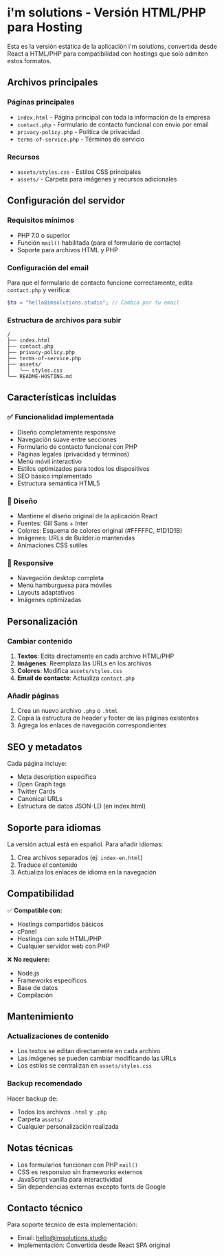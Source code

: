 # i'm solutions - Versión HTML/PHP para Hosting

Esta es la versión estática de la aplicación i'm solutions, convertida desde React a HTML/PHP para compatibilidad con hostings que solo admiten estos formatos.

## Archivos principales

### Páginas principales
- `index.html` - Página principal con toda la información de la empresa
- `contact.php` - Formulario de contacto funcional con envío por email
- `privacy-policy.php` - Política de privacidad
- `terms-of-service.php` - Términos de servicio

### Recursos
- `assets/styles.css` - Estilos CSS principales
- `assets/` - Carpeta para imágenes y recursos adicionales

## Configuración del servidor

### Requisitos mínimos
- PHP 7.0 o superior
- Función `mail()` habilitada (para el formulario de contacto)
- Soporte para archivos HTML y PHP

### Configuración del email
Para que el formulario de contacto funcione correctamente, edita `contact.php` y verifica:

```php
$to = "hello@imsolutions.studio"; // Cambia por tu email
```

### Estructura de archivos para subir
```
/
├── index.html
├── contact.php
├── privacy-policy.php
├── terms-of-service.php
├── assets/
│   └── styles.css
└── README-HOSTING.md
```

## Características incluidas

### ✅ Funcionalidad implementada
- Diseño completamente responsive
- Navegación suave entre secciones
- Formulario de contacto funcional con PHP
- Páginas legales (privacidad y términos)
- Menú móvil interactivo
- Estilos optimizados para todos los dispositivos
- SEO básico implementado
- Estructura semántica HTML5

### 🎨 Diseño
- Mantiene el diseño original de la aplicación React
- Fuentes: Gill Sans + Inter
- Colores: Esquema de colores original (#FFFFFC, #1D1D1B)
- Imágenes: URLs de Builder.io mantenidas
- Animaciones CSS sutiles

### 📱 Responsive
- Navegación desktop completa
- Menú hamburguesa para móviles
- Layouts adaptativos
- Imágenes optimizadas

## Personalización

### Cambiar contenido
1. **Textos**: Edita directamente en cada archivo HTML/PHP
2. **Imágenes**: Reemplaza las URLs en los archivos
3. **Colores**: Modifica `assets/styles.css`
4. **Email de contacto**: Actualiza `contact.php`

### Añadir páginas
1. Crea un nuevo archivo `.php` o `.html`
2. Copia la estructura de header y footer de las páginas existentes
3. Agrega los enlaces de navegación correspondientes

## SEO y metadatos

Cada página incluye:
- Meta description específica
- Open Graph tags
- Twitter Cards
- Canonical URLs
- Estructura de datos JSON-LD (en index.html)

## Soporte para idiomas

La versión actual está en español. Para añadir idiomas:
1. Crea archivos separados (ej: `index-en.html`)
2. Traduce el contenido
3. Actualiza los enlaces de idioma en la navegación

## Compatibilidad

✅ **Compatible con:**
- Hostings compartidos básicos
- cPanel
- Hostings con solo HTML/PHP
- Cualquier servidor web con PHP

❌ **No requiere:**
- Node.js
- Frameworks específicos
- Base de datos
- Compilación

## Mantenimiento

### Actualizaciones de contenido
- Los textos se editan directamente en cada archivo
- Las imágenes se pueden cambiar modificando las URLs
- Los estilos se centralizan en `assets/styles.css`

### Backup recomendado
Hacer backup de:
- Todos los archivos `.html` y `.php`
- Carpeta `assets/`
- Cualquier personalización realizada

## Notas técnicas

- Los formularios funcionan con PHP `mail()`
- CSS es responsivo sin frameworks externos
- JavaScript vanilla para interactividad
- Sin dependencias externas excepto fonts de Google

## Contacto técnico

Para soporte técnico de esta implementación:
- Email: hello@imsolutions.studio
- Implementación: Convertida desde React SPA original
